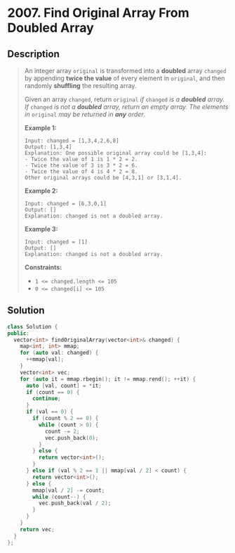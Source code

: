 # 2007. Find Original Array From Doubled Array

## Description

> An integer array `original` is transformed into a **doubled** array `changed` by appending **twice the value** of every element in `original`, and then randomly **shuffling** the resulting array.
>
> Given an array `changed`, return `original` *if* `changed` *is a **doubled** array. If* `changed` *is not a **doubled** array, return an empty array. The elements in* `original` *may be returned in **any** order*.
>
>  
>
> **Example 1:**
>
> ```
> Input: changed = [1,3,4,2,6,8]
> Output: [1,3,4]
> Explanation: One possible original array could be [1,3,4]:
> - Twice the value of 1 is 1 * 2 = 2.
> - Twice the value of 3 is 3 * 2 = 6.
> - Twice the value of 4 is 4 * 2 = 8.
> Other original arrays could be [4,3,1] or [3,1,4].
> ```
>
> **Example 2:**
>
> ```
> Input: changed = [6,3,0,1]
> Output: []
> Explanation: changed is not a doubled array.
> ```
>
> **Example 3:**
>
> ```
> Input: changed = [1]
> Output: []
> Explanation: changed is not a doubled array.
> ```
>
>  
>
> **Constraints:**
>
> - `1 <= changed.length <= 105`
> - `0 <= changed[i] <= 105`

## Solution

```C++
class Solution {
public:
  vector<int> findOriginalArray(vector<int>& changed) {
    map<int, int> mmap;
    for (auto val: changed) {
      ++mmap[val];
    }
    vector<int> vec;
    for (auto it = mmap.rbegin(); it != mmap.rend(); ++it) {
      auto [val, count] = *it;
      if (count == 0) {
        continue;
      }
      if (val == 0) {
        if (count % 2 == 0) {
          while (count > 0) {
            count -= 2;
            vec.push_back(0);
          }
        } else {
          return vector<int>();
        }
      } else if (val % 2 == 1 || mmap[val / 2] < count) {
        return vector<int>();
      } else {
        mmap[val / 2] -= count;
        while (count--) {
          vec.push_back(val / 2);
        }
      }
    }
    return vec;
  }
};
```

